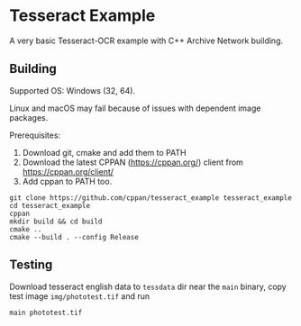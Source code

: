 # Tesseract Example

A very basic Tesseract-OCR example with C++ Archive Network building.

## Building

Supported OS: Windows (32, 64).

Linux and macOS may fail because of issues with dependent image packages.

Prerequisites:

1. Download git, cmake and add them to PATH
2. Download the latest CPPAN (https://cppan.org/) client from https://cppan.org/client/
3. Add cppan to PATH too.

```
git clone https://github.com/cppan/tesseract_example tesseract_example
cd tesseract_example
cppan
mkdir build && cd build
cmake ..
cmake --build . --config Release
```

## Testing

Download tesseract english data to `tessdata` dir near the `main` binary, copy test image `img/phototest.tif` and run
```
main phototest.tif
```

